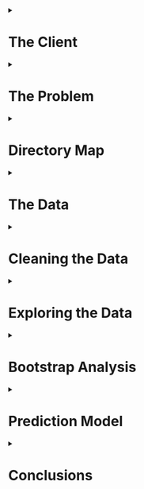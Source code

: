 <details>
<summary><h1>The Client</h1></summary>
<p>
      
Film studios and investors who are considering financing a film.
</p>
</details>

<details>
<summary><h1>The Problem</h1></summary>
<p>
      
The film industry is already a billion dollar industry and steadily growing. The global box office revenue is forecast to increase 50 billion U.S. dollars in 2020<sup><a href = https://www.statista.com/topics/964/film/>[1]</a></sup>. The film "Avatar" is the current record holder for worldwide box office revenue is $2.8 billion with an estimated budget of $237 million. The risk, however, can be as great as the reward. One of the biggest box office bombs is "13th Warrior" which claimed an estimated loss of $129 million. Film studio executives and investors are constantly inundated with sales pitches for movies. How can anyone navigate the risk and choose a profitable film to finance? What does the next box office hit look like?
</p>
</details>

<details>
<summary><h1>Directory Map</h1></summary>
<p>
      
The directory structure of the code supporting this project:
      
```python
├─ data
│  ├─ raw (Kaggle dataset)
│  ├─ interim (supplementary web scraped data)
│  └─ processed (cleaned data for exploratory analysis)
│  
├─ notebooks (IPython notebooks for statistical analysis)
|
├─ report (figures for report/README.md)
|
└─ src (Python scripts)
   ├─ data (cleaning/processing data)
   ├─ tools (helper functions for analysis and visualizations)
   └─ model (Random Forest model)
```
</p>
</details>
   
<details>
<summary><h1>The Data</h1></summary>
<p>
      
The [TMDB data set from Kaggle](https://www.kaggle.com/tmdb/tmdb-movie-metadata/data) contains information for 5000 films. The raw and unprocessed data is located in the [`data`](https://github.com/wsjk/Capstone_1/tree/master/data) sub-directory.

The [TMDB data](https://github.com/wsjk/Capstone_1/tree/master/data/raw/tmdb-5000-movie-dataset.zip) is provided as two csv files: `tmdb_credits.csv`, `tmdb_movies.csv`.

The `tmdb_credits.csv` file contains cast and crew data including names, character names, gender, job title, and the order of billing. The `tmdb_movies.csv` file contains all other information regarding each movie including title, budget, revenue, language, popularity, runtime, viewer rating data, and release date. 

<details>
      <summary><h2>Alternative Datasets</h2></summary>
      <p>
Data could also be obtained from other movie databases such as IMDB. There is also a Python API for TMDB -- as well as IMDB -- but was not functioning properly at the time of this project. The same can also be said about the IMDB API. 
      </p>
      </details>

</p>
</details>


<details>
<summary><h1>Cleaning the Data</h1></summary>
<p>
      
The [`cleaning_data.py`](https://github.com/wsjk/Capstone_1/tree/master/src/data/cleaning_data.py) script conducts the initial munging of the raw csv files. The cleaned data files are saved with *\*_cleaned.csv* suffix. The final processed data for exploratory data analysis is located in the [`processed`](https://github.com/wsjk/Capstone_1/tree/master/data/folder) subfolder.

The process of cleaning `tmdb_movies.csv` includes:
* removing `original_title` and `homepage` columns
* renaming `id` column to `movie_id`
* setting `movie_id` and `title` columns as a multi-level index. The `movie_id` index is considered the foreign key that can be used to link any table created from TMDB dataset.

The process of cleaning `tmdb_credits.csv`includes:
* same steps for `tmdb_movies.csv` 
* flattening nested JSON data
* hardcoding corrected movie titles and release dates when special characters are present 
* address incorrect and missing values for budget, revenue, and runtime data

The JSON and non-JSON data columns were separated and saved into individual csv files to facilitate the process of handling JSON data. The columns with nested JSON data: `genres`, `keywords`, `production_companies`, `production_countries`, `spoken_languages`. Each column of JSON data was flattened and combined with the same \[`movie_id`, `title`\] multi-level index. 

Although there were no null values present in the data, there were numerous cases where a movie had $0 in budget and revenue, as well as 0 minutes runtime. A web scraper (see `movie_scraper.py`) was developed in Python to obtain data from searching the database in www.the-numbers.com. The search results contained links for a movie webpage that contained budget, revenue, and runtime data. The budget was referred to as *Production Budget*, runtime was referred to as *Running Time*, and the revenue was determined by taking the max value of Domestic, International, and Worldwide Box Office revenue due to the possibility that some movies only had Domestic or International revenue data. In some cases, the movie title from TMDB did not match the database in www.the-numbers.com and IMDB was used as a reference for possible alternate titles for these films. This process became tedious and highly labor intensive. Thus, only a handful of movies were manually corrected via alternative titles as this subset of films represented a small fraction of the dataset. For movies that returned several results from a title search, the correct result was determined based on release date. It is assumed that movies with the same title would not be released within several years of each other. If the scraper was unable to find budget, revenue, and/or runtime information on the website; the movie was deleted from the dataset. Out of 5000 movies in the original dataset, 4357 remained after cleaning process.
</p>
</details>

<details>
<summary><h1>Exploring the Data </h1></summary>
<p>

Out of all the variables that affect the making of a movie and influence its success, the analysis is focused specifically on variables that can be fixed prior to film production -- and prior to a major financial commitment. When a movie is pitched to studios, and other financiers, several variables can be defined such as the director, lead actors, writer, release date, and proposed budget. 

Exploring the data led to some interesting discoveries regarding net revenue and net revenue percentage. The net revenue is the difference between production budget and worldwide box office revenue. The net revenue percentage is calculated by dividing the net revenue by the production budget. 

`net revenue = budget - revenue`

`net revenue percentage = (budget - revenue) / budget`

The dataset is split into two main categories: `hits` and `flops`. Any movie that produces a positive net revenue was considered a `hit` movie. The remaining films who failed to break even are considered `flops`. The goal of this project is to be able to predict whether a movie is a `hit` or a `flop` based on the features that could be defined at the pitching stage of a film.

The exploratory analyses conducted on the data can be found in the following notebooks:
* [Analysis of Lead_Actor Influence](https://github.com/wsjk/Capstone_1/tree/master/notebooks/statistical_analysis_actors.ipynb)
* [Analysis of Crew Influence](https://github.com/wsjk/Capstone_1/tree/master/notebooks/statistical_crew_actors.ipynb)
* [Analysis of Genre Influence](https://github.com/wsjk/Capstone_1/tree/master/notebooks/statistical_genre_actors.ipynb)
* [Analysis of Runtime Influence](https://github.com/wsjk/Capstone_1/tree/master/notebooks/statistical_runtime_actors.ipynb)
* [Analysis of Language Influence](https://github.com/wsjk/Capstone_1/tree/master/notebooks/statistical_language_actors.ipynb)

<details>
      <summary><h2> Initial Findings </h2></summary>
      <p>

The [`import_clean_data.py`](https://github.com/wsjk/Capstone_1/tree/master/src/data/import_clean_data.py) script is used to import clean, pre-processed data for exploratory analysis. All exploratory analyses are conducted in the IPython notebooks located [here](https://github.com/wsjk/Capstone_1/tree/master/notebooks)

</p>
</details>

<details>
      <summary><h3> Budget </h3></summary>
      <p>

As expected, there is a positive linear correlation (Pearson's r = 0.56) between budget (`budget`) and net revenue (`net`). On the other hand, the films with the highest net revenue percentage (`net_pct`) were on the lower end of spectrum for `budget`. Furthermore, the plots show that increasing `budget` past a certain threshold results in a low, and nearly constant level of `net_pct`. This may hint at the possibility that there is an optimal `budget` if the goal is to maximize `net_pct`. 

<div>
    <a href="https://plot.ly/~wsjk/1/?share_key=QwVayGJKukfjPbrzELFpe6" target="_blank" title="net vs budget" style="display: block; text-align: center;"><img src="https://plot.ly/~wsjk/1.png?share_key=QwVayGJKukfjPbrzELFpe6" alt="net vs budget" style="max-width: 100%;width: 600px;"  width="600" onerror="this.onerror=null;this.src='https://plot.ly/404.png';" /></a>
</div>

<div>
    <a href="https://plot.ly/~wsjk/3/?share_key=xZ7pBFB5GXb1QEiaIVkkcD" target="_blank" title="net_pct vs budget" style="display: block; text-align: center;"><img src="https://plot.ly/~wsjk/3.png?share_key=xZ7pBFB5GXb1QEiaIVkkcD" alt="net_pct vs budget" style="max-width: 100%;width: 600px;"  width="600" onerror="this.onerror=null;this.src='https://plot.ly/404.png';" /></a>
</div>

The histogram below shows the distribution of `hits` and `flops` for a range of production budgets and reinforces the idea that lower budget films generally return a profit. Although, the number of `flops` at lower budgets relative to `hits` is significant and the risk is much lower. The histogram also shows that as the budget increases, the number of `flops` relative to `hits` decreases. This could indicate that high production value can improve the chances of creating a box office hit.

<div>
    <a href="https://plot.ly/~wsjk/5/?share_key=hPHHZ17WCLTNkKC4KBcQuW" target="_blank" title="budget histogram" style="display: block; text-align: center;"><img src="https://plot.ly/~wsjk/5.png?share_key=hPHHZ17WCLTNkKC4KBcQuW" alt="Plot 5" style="max-width: 100%;width: 600px;"  width="600" onerror="this.onerror=null;this.src='https://plot.ly/404.png';" /></a>
</div>

Film budgets appear to have ballooned throughout the years and the number of high budget flops have decreased. It is possible that studios are getting smarter about their investments when the stakes are high. 

<div>
    <a href="https://plot.ly/~wsjk/7/?share_key=iPSdQAIpl1ozVxKDg62FDf" target="_blank" title="budget vs year" style="display: block; text-align: center;"><img src="https://plot.ly/~wsjk/7.png?share_key=iPSdQAIpl1ozVxKDg62FDf" alt="Plot 7" style="max-width: 100%;width: 600px;"  width="600" onerror="this.onerror=null;this.src='https://plot.ly/404.png';" /></a>
</div>

Plotting the log of the mean of film budgets per year, show that film budgets have increased at an exponential rate throughout time.
<div>
    <a href="https://plot.ly/~wsjk/23/?share_key=McGmihZyLzaUYmMZYXYzFg" target="_blank" title="log avg budget vs year" style="display: block; text-align: center;"><img src="https://plot.ly/~wsjk/23.png?share_key=McGmihZyLzaUYmMZYXYzFg" alt="Plot 23" style="max-width: 100%;width: 600px;"  width="600" onerror="this.onerror=null;this.src='https://plot.ly/404.png';" /></a>
</div>

The level of net revenue that films bring have also increased as of late, but it is also important to note that the losses have been held steady. The net revenue percentage, on the other hand, does not exhibit a clear trend with time.

<div>
    <a href="https://plot.ly/~wsjk/13/?share_key=61inZB9ZBwKPO2VSae9y8x" target="_blank" title="net vs year" style="display: block; text-align: center;"><img src="https://plot.ly/~wsjk/13.png?share_key=61inZB9ZBwKPO2VSae9y8x" alt="Plot 13" style="max-width: 100%;width: 600px;"  width="600" onerror="this.onerror=null;this.src='https://plot.ly/404.png';" /></a>
</div>

<div>
    <a href="https://plot.ly/~wsjk/15/?share_key=POPpsqV5on9GbFV9qFTzZC" target="_blank" title="net_pct vs year" style="display: block; text-align: center;"><img src="https://plot.ly/~wsjk/15.png?share_key=POPpsqV5on9GbFV9qFTzZC" alt="Plot 15" style="max-width: 100%;width: 600px;"  width="600" onerror="this.onerror=null;this.src='https://plot.ly/404.png';" /></a>
</div>

</p>
</details>

<details>
      <summary><h3> Actors </h3></summary>
      <p>

The data shows a trend in the average net revenue for veteran actors versus the average net revenue of movies from new faces as shown in the plot below. Actors with more film credits (larger bubbles) had a much lower average for net revenue and net revenue percentage. The actors with highest average net revenue and net revenue percentage are difficult to spot in the plot because they belonged to actors with a single credit. This may be evidence of regression to the mean for the level of success for an actor. The same trends have also been observed for directors.

<div>
    <a href="https://plot.ly/~wsjk/17/?share_key=v7aWcF2zjp3ObnhOao3ZP4" target="_blank" title="Plot 17" style="display: block; text-align: center;"><img src="https://plot.ly/~wsjk/17.png?share_key=v7aWcF2zjp3ObnhOao3ZP4" alt="Plot 17" style="max-width: 100%;width: 600px;"  width="600" onerror="this.onerror=null;this.src='https://plot.ly/404.png';" /></a>
</div>

The actors whose filmography generated the most and least amount of cumulative net revenue are shown in the box plots below. The spread of net revenue generated can be large for a given actor's film credits. A boxplot of the top grossing actors (i.e., the sum of net revenue of all film credits for each actor), is show below. We can see several recognizeable actors who often play major roles (e.g., Tom Hanks and Will Smith) and the actors who are have been generated the most net revenue overall would be Harry Potters stars Rupert Grint and Daniel Radcliffe.

![box_plot_hit_actor_sum]

A boxplot of the actors who have been involved with the most amount of hit movies (i.e., net revenue > 0) shows us a slightly different list of actors. Judging by the two box plots, it appears that Tom Cruise has been both highly successful and at a consistent rate.

![box_plot_hit_actor]

The same boxplots for actors in flops are shown below. The first box plot shows that films from Shea Whigham and Neil Maskill have accumulated the greatest loss in net revenue. The second boxplot shows the actors who have the most `flops` in their filmography and Val Kilmer takes the prize for most consistent in this category.

![box_plot_flop_actor_sum]

![box_plot_flop_actor]

Although, the track record of actors are not consistent in terms of their hits and flops. The following plots show the net revenue of actors who have generated the most and least amount of net revenue. Successful actors are not necessarily consistent and suffer from highs and lows in the revenue generated from their projects. The least successful actors, on the other hand, show some consistency in their filmography.

<div>
    <a href="https://plot.ly/~wsjk/43/?share_key=h864aQXAF41jzLpz4pQgOJ" target="_blank" title="Plot 43" style="display: block; text-align: center;"><img src="https://plot.ly/~wsjk/43.png?share_key=h864aQXAF41jzLpz4pQgOJ" alt="Plot 43" style="max-width: 100%;width: 600px;"  width="600" onerror="this.onerror=null;this.src='https://plot.ly/404.png';" /></a>
</div>

<div>
    <a href="https://plot.ly/~wsjk/45/?share_key=qDyPbKwTIBMR0mQVsIfVsV" target="_blank" title="Plot 45" style="display: block; text-align: center;"><img src="https://plot.ly/~wsjk/45.png?share_key=qDyPbKwTIBMR0mQVsIfVsV" alt="Plot 45" style="max-width: 100%;width: 600px;"  width="600" onerror="this.onerror=null;this.src='https://plot.ly/404.png';" /></a>
 </div>

</p>
</details>

<details>
      <summary><h3> Crew </h3></summary>
      <p>

Boxplots of the crew and their respective film credits are provided for those with the most `hits` and `flops` in their list of credits.  The crew consists of anyone other than actors including directors, executive producers, editors, writers, cinematographers, and directors of photography. 

<h3> Directors </h3>

The most consistently successful director according to the boxplots of cumulative net reveue below is Joss Whedon. And Morgan J. Freeman takes the prize for being the least successful director.

![box_top_dir]


![box_worst_dir]

Looking at the revenue history of the top Directors, Joss Whedon's films may have accumulated the most revenue, but James Cameron has helmed the single most successful movie. The track record of Director's are also a little less erratic compared to actors.

<div>
    <a href="https://plot.ly/~wsjk/47/?share_key=ZmVoy1EEJx20iDyqxsdqAd" target="_blank" title="Plot 47" style="display: block; text-align: center;"><img src="https://plot.ly/~wsjk/47.png?share_key=ZmVoy1EEJx20iDyqxsdqAd" alt="Plot 47" style="max-width: 100%;width: 600px;"  width="600" onerror="this.onerror=null;this.src='https://plot.ly/404.png';" /></a>
</div>

</p>
</details>

<details>
      <summary><h3> Writers </h3></summary>
      <p>

The clear winner for most successful writer in terms of cumulative net revenue, as well as the most successful writer/director combo, is James Cameron. Although, Cameron only has two writing credits to his name. It is also interesting to note that a majority of the successful writers are also directors.

![box_top_writer]

The least successful writers are Ken Hixon and James Gray. It is surprising to find Paul Thomas Anderson in this group considering the critical praise his films regularly receive. This provides evidence of the disparity between a film's reception by the general public and film critics.

![box_worst_writer]

<div>
    <a href="https://plot.ly/~wsjk/49/?share_key=vgDkBYbsjeEwHwIK6oEVse" target="_blank" title="Plot 49" style="display: block; text-align: center;"><img src="https://plot.ly/~wsjk/49.png?share_key=vgDkBYbsjeEwHwIK6oEVse" alt="Plot 49" style="max-width: 100%;width: 600px;"  width="600" onerror="this.onerror=null;this.src='https://plot.ly/404.png';" /></a>
</div>

</p>
</details>

<details>
      <summary><h3> Producers </h3></summary>
      <p>

The boxplots show that the most successful executive producer Laeta Kalogridis thanks to her involvement with Avatar and Shutter Island. For producers who have been involved in numerous films, Callum McDougall has consistently worked on very successful films such as the more recent James Bond films and Harry Potter.

![box_top_producer]

The most consistent out of the list of least successful crew members is executive producer Victor Loewy. 

![box_worst_producer]

Similar to Directors, the track record of Producers are less erratic than actors. The revenue for George Lucas over the course of his career show great success in his early years (e.g., Star Wars), a sharp dip (e.g., Howard the Duck) in the late 80's, and then an uptick again in the early 90's (e.g., Indiana Jones, Star Wars).

<div>
    <a href="https://plot.ly/~wsjk/55/?share_key=MqB4oGXxfC1SLDJDUQ8F42" target="_blank" title="Plot 55" style="display: block; text-align: center;"><img src="https://plot.ly/~wsjk/55.png?share_key=MqB4oGXxfC1SLDJDUQ8F42" alt="Plot 55" style="max-width: 100%;width: 600px;"  width="600" onerror="this.onerror=null;this.src='https://plot.ly/404.png';" /></a>
</div>

</p>
</details>

<details>
      <summary><h3> Genres </h3></summary>
      <p>

The TMDB dataset allows for a film to have several genres associated to it. A distribution of genres associated with films show that comedies and drama hold the lion's share. 

![genre_hist]

Although genre movies are prevalent, as shown in the histogram below, most successful movies are more "complex" and use multiple genres to describe it. It appears the key number of genres may be limited to three as there is a sharp drop afterwards -- possibly indicating that sometimes movies are too complex.

![genre_count_hist]

</p>
</details>

<details>
      <summary><h3> Runtime </h3></summary>
      <p>

The histogram below shows that both `hits` and `flops` have similar distributions and both types of films generally fall around the 100 minute mark. 

![runtime_hist]

</p>
</details>
</p>
</details>

<details>
   <summary><h1> Bootstrap Analysis </h1></summary>
   <p>
         
Bootstrapping is used to calculate confidence intervals for several of the features that were expected to be strong predictors of a film's performance.

<h2> Budget </h2>

As mentioned earlier, the budget appears to be positively correlated with net revenue. The 95% confidence interval for the mean budget of `hits` is between $36.7 million and $40.2 million. For `flops`, there is 95% confidence that the mean of the budget is between $22.5 million and $25.4 million.

<h2> Runtime </h2>

With some bootstrapping, we observed that there was a significant difference between the runtimes of hits and flops. Most hit movies had a runtime between 109 and 110 minutes while flops were between 104 and 107 minutes long.

![figure_4]

</p>
</details>

<details>
   <summary><h1>Prediction Model</h1></summary>
      
The Random Forest algorithm is used to develop a classifier to predict whether a movie will be a `hit` or a `flop` given a set of features for the film. Random Forest Classifiers from Python's `Sci-Kit Learn` module is developed. The model will be used to provide the probability of whether a movie will be a `hit` or a `flop`.

Files related to developing, training, and running the model are located in the [`model`](https://github.com/wsjk/Capstone_1/tree/master/src/model) folder.

A Jupyter Notebook with a walkthrough of the model is provided in [`RandomForestClassifier.ipynb`](https://github.com/wsjk/Capstone_1/blob/master/notebooks/RandomForestClassifier.ipynb).

<details>
      <summary><h2> The Model </h2></summary>
            <p>

Random Forest models takes an ensemble approach by using Decision Trees combined with Bootstrap Aggregation (bagging) techniques. Decision Trees alone suffer from overfitting issues, but bagging helps by training Decision Trees with data created from bootstrapping the training dataset and then combining the predictions. Random Forest takes it one step further by adding randomization to the number of features included when bootstrapping the training data. The resulting predictions from the individual trees are less correlated with eachother to further reduce the variance and overfitting of the model predictions.

</p>
</details>

<details>
      <summary><h2> Feature Selection </h2></summary>
      <p>

Feature selection and processing is conducted with the Python script: [`get_features.py`](https://github.com/wsjk/Capstone_1/blob/master/src/model/get_features.py). The Python script saves the processed feature set as csv files in [`notebooks`](https://github.com/wsjk/Capstone_1/blob/master/notebooks) directory.

The total list of features used to train the model are listed below.

* Budget
* Genres Features
```bash
`genre_count`, `action`, `adventure`, `animation`, `comedy`, `crime`, `documentary`, `drama`, `family`, `fantasy`, `foreign`, `history`, `horror`, `music`, `mystery`, `romance`, `science fiction`, `tv movie`, `thriller`, `war`, `western`
```
* Cast and Crew Features
```bash
`director_unknown`, `director_male`, `director_female`, `director_credits`, `director_net_to_date`, `actor_unknown`, `actor_male`, `actor_female`, `actor_credits`, `actor_net_to_date`, `writer_unknown`, `writer_male`, `writer_female`, `writer_credits`, `writer_net_to_date`
```
* Runtime
* Release Date Features
```bash
`release_year`, `January`, `February`, `March`, `April`, `May`, `June`, `July`, `August`, `September`, `October`, `November`, `December`, `Monday`, `Tuesday`, `Wednesday`, `Thursday`, `Friday`, `Saturday`, `Sunday
```
* Language Count

Notes about feature selection:
* One-hot encoding technique on the Genre, Cast & Crew, and Release Date Features
* `genre_count` feature represent the total number of genres associated with each film
* Cast and Crew features include gender, role (e.g., Director, Producer, Writer), and their `net_to_date` -- which is the cumulative sum of the net revenue of their filmography to date
* Cast and Crew members with unknown gender are represented by feature with suffix `_unknown` 
* Release Date features originally include day of the month (1 - 31), but initial phases of training the model showed that these features had low importance

</p>
</details>

<details>
      <summary><h2> Tuning Hyperparameters </h2></summary>
      <p>
         
The process of tuning the hyperparameters of the Random Forest Classifier is split into two phases:
1.  Use sklearn.RandomizedSearchCV() to do some initial exploration of hyperparameter values 
2.  Use sklearn.GridSearchCV() to fine tune the hyperparameters using the best parameter obtained from RandomSearchCV

Step 1 of the training process is conducted in [`rf_randomsearchcv.py`](https://github.com/wsjk/Capstone_1/blob/master/src/model/rf_randomsearchcv.py). The hyperparameter values were chosen randomly within a specific range of values. The range of values for each hyperparameter are:

```bash
{
  "oob_score": [True,False],
  "n_estimators": np.arange(10, 500, 10),
  "max_depth": np.arange(10, 500, 10),
  "min_samples_split": np.arange(2,150,1),
  "min_samples_leaf": np.arange(2,60,1),
  "max_leaf_nodes": np.arange(2,60,1),
  'max_features': ['auto','log2','sqrt',None],
  'criterion': ['gini', 'entropy'],
              }
```

The results of the RandomizedSearchCV process are shown below. The plots show the mean train (left column of plots) and test (right column of plots) scores for varying values for the hyperparameters.
            
![train_vs_test]


The hyperparameter values above provide a starting point for GridSearchCV process for Step 2 of the tuning process. The following table contains the hyperparameter values that led to the top 3 mean test and training scores from RandomizedSearchCV.

| param_criterion | param_max_depth | param_max_leaf_nodes | param_min_samples_leaf | param_min_samples_split | param_n_estimators | param_oob_score |
|:---------------:|:---------------:|:--------------------:|:----------------------:|:-----------------------:|:------------------:|:---------------:|
| gini    |310  | 49 | 4  | 2   | 370 | FALSE |
| gini    | 340 | 33 | 2  | 28  | 220 | TRUE  |
| gini    | 260 | 56 | 6  | 2   | 330 | FALSE |
| gini    | 70  | 25 | 56 | 95  | 20  | FALSE |
| entropy | 400 | 22 | 8  | 85  | 420 | TRUE  |
| gini    | 60  | 30 | 5  | 147 | 170 | TRUE  | 


Using the best hyperparameters obtained from the random search, a range of hyperparameters used for the grid search are 
```bash
{
'criterion': ['gini', 'entropy'],
'max_depth': range(60,332),
'max_leaf_nodes': range(22, 52),
'min_samples_leaf': range(2, 52),
'min_samples_split': range(2, 118),
'n_estimators': range(20, 340),
'oob_score': [False, True]
 }
```

With a `mean_test_score` of 0.61, `mean_train_score` of 0.70, and an `accuracy_score` of 0.70; the best overall parameters obtained from the grid search are
```bash
RandomForestClassifier(
bootstrap=True, class_weight=None, criterion='gini',
max_depth=330, max_features=None, max_leaf_nodes=34,
min_impurity_decrease=0.0, min_impurity_split=None,
min_samples_leaf=23, min_samples_split=109,
min_weight_fraction_leaf=0.0, n_estimators=30, n_jobs=1,
oob_score=True, random_state=42, verbose=0, warm_start=False)
```

</p>
</details>
      
<details>
      <summary><h2> Feature Importance </h2></summary>
      <p>

Sci-Kit Learn's RandomForestClassifier also provides a list of feature importance. The `budget`, `release_year`, and `runtime` features are considered the most important predictor, while some gender, genre, and release date features have no importance at all. The fact that the top features are the only continuous features in the dataset may not be coincidental. There have been some studies that show that one-hot encoding categorical variables -- which was done for this dataset -- can erode the performance of Random Forest Classifers
<sup><a href = https://roamanalytics.com/2016/10/28/are-categorical-variables-getting-lost-in-your-random-forests/>[2]</a></sup>. 

| feature | importance |
|:---------------:|:---------------:|
| budget | 0.243
| runtime | 0.060
| release_year | 0.243
| actor_unknown | 0.003 | 
| actor_male | 0.0 | 
| actor_female | 0.021 | 
| actor_credits | 0.019 | 
| actor_net_to_date | 0.054 | 
| director_unknown | 0.003 | 
| director_male | 0.0 | 
| director_female | 0.0 | 
| director_credits | 0.010 | 
| director_net_to_date | 0.145 | 
| writer_unknown | 0.005 | 
| writer_male | 0.003 | 
| writer_female | 0.006 | 
| writer_credits | 0.022 | 
| writer_net_to_date | 0.050 | 
| action | 0.003 | 
| adventure | 0.0 | 
| animation | 0.0 | 
| comedy | 0.008 | 
| crime | 0.002 | 
| documentary | 0.0 | 
| drama | 0.010| 
| family | 0.006 | 
| fantasy | 0.0 | 
| foreign | 0.0 | 
| history | 0.0 | 
| horror | 0.009 | 
| music | 0.0 | 
| mystery | 0.003 | 
| romance | 0.004 | 
| science fiction | 0.0 | 
| tv movie | 0.0 | 
| thriller | 0.0 | 
| war | 0.0 | 
| western | 0.0 | 
| genre_count | 0.023 | 
| language_count | 0.007 | 
| January | 0.0 | 
| February | 0.002 | 
| March | 0.0 | 
| April | 0.004 | 
| May | 0.0 | 
| June | 0.0 | 
| July | 0.0 | 
| August | 0.003 | 
| September | 0.001 | 
| October | 0.0 | 
| November | 0.0 | 
| December | 0.002 | 
| Monday | 0.0 | 
| Tuesday | 0.0 | 
| Wednesday | 0.013| 
| Thursday | 0.003 | 
| Friday | 0.011 | 
| Saturday | 0.0 | 
| Sunday | 0.0 | 
</p>
</details>   

<details>
 <summary><h2> Model Performance </h2></summary>
 <p>

As mentioned before, the Random Forest Classifier mean test score was 0.61. The confusion matrix from running the model on the test data set is provided below. The dataset had more `hits` than `flops` and the confusion matrix shows that the model may be more pre-disposed to classifying a film as a `hit`. 

|  |  | Actual | Actual |
|:---------------:|:---------------:|:---------------:|:---------------:|
|  |  | `flop` | `hit` |
| Predicted | `flop` | 66 | 58 | 
| Predicted | `hit` | 95 | 172 | 

       
The overall results of testing are provided below. The model provides the probability of a film being either a `hit` or a `flop`. The actual value is provided in the `target` column. The correctly classified -- and with high confidence -- the more well-known hit films such as `The Good, the Bad, and the Ugly`, `Dawn of the Planet of the Apes`, and `The Revenant`. The model, however, is not as confident at predicting `flop`s. Out of the films in the test dataset, the model predicted `ATL` to have the highest probability (0.66) of being a `flop`. The model was incorrect as `ATL` was actually a `hit`. Out of the films where the model correclty predicted a `flop`, `All the Real Girls` received the highest probability of being a `flop` at 0.63. 

On the other hand, there are also several examples of the model predicting a high probability of a `hit` for a film that turned out to be a `flop`. Out of all movies that were incorrectly predicted to be a `hit`, `The Molly Maguires` received the highest probability of 0.85. 
       
| title | hit | flop | target |
|:---------------:|:---------------:|:---------------:|:---------------:|
| The Goods: Live Hard Sell Hard | 0.43 | 0.57 | 1.0 | 
| Stiff Upper Lips | 0.51 | 0.49 | -1.0 | 
| ATL | 0.34 | 0.66 | 1.0 | 
| Censored Voices | 0.43 | 0.57 | -1.0 | 
| Fateless | 0.43 | 0.57 | -1.0 | 
| Lars and the Real Girl | 0.53 | 0.47 | -1.0 | 
| The Caveman's Valentine | 0.48 | 0.52 | -1.0 | 
| The Broken Hearts Club: A Romantic Comedy | 0.45 | 0.55 | 1.0 | 
| Abandon | 0.46 | 0.54 | -1.0 | 
| 10 Things I Hate About You | 0.49 | 0.51 | 1.0 | 
| Supercross | 0.50 | 0.50 | -1.0 | 
| Super 8 | 0.79 | 0.21 | 1.0 | 
| Dragon Blade | 0.73 | 0.27 | 1.0 | 
| The Masked Saint | 0.43 | 0.57 | -1.0 | 
| The Blue Room | 0.49 | 0.51 | 1.0 | 
| Sky High | 0.61 | 0.39 | 1.0 | 
| Remember Me | 0.48 | 0.52 | 1.0 | 
| Eve's Bayou | 0.50 | 0.50 | 1.0 | 
| The Good Night | 0.52 | 0.48 | -1.0 | 
| Beloved | 0.76 | 0.24 | -1.0 | 
| Yes | 0.50 | 0.50 | -1.0 | 
| Misconduct | 0.52 | 0.48 | -1.0 | 
| Promised Land | 0.64 | 0.36 | -1.0 | 
| Wild Grass | 0.44 | 0.56 | -1.0 | 
| A Cinderella Story | 0.51 | 0.49 | 1.0 | 
| Tsotsi | 0.37 | 0.63 | 1.0 | 
| Fish Tank | 0.49 | 0.51 | -1.0 | 
| The Devil Inside | 0.55 | 0.45 | 1.0 | 
| The Croods | 0.88 | 0.12 | 1.0 | 
| Killers | 0.82 | 0.18 | 1.0 | 
| Florence Foster Jenkins | 0.75 | 0.25 | 1.0 | 
| Maniac | 0.70 | 0.30 | -1.0 | 
| Home Run | 0.43 | 0.57 | 1.0 | 
| Another Year | 0.56 | 0.44 | 1.0 | 
| Out Cold | 0.47 | 0.53 | -1.0 | 
| Eden Lake | 0.44 | 0.56 | 1.0 | 
| RockNRolla | 0.71 | 0.29 | 1.0 | 
| Space Dogs | 0.52 | 0.48 | -1.0 | 
| The Witch | 0.52 | 0.48 | 1.0 | 
| Sugar Hill | 0.54 | 0.46 | 1.0 | 
| Twin Falls Idaho | 0.44 | 0.56 | 1.0 | 
| 16 Blocks | 0.83 | 0.17 | 1.0 | 
| Raising Victor Vargas | 0.41 | 0.59 | 1.0 | 
| The Sweeney | 0.46 | 0.54 | 1.0 | 
| Your Sister's Sister | 0.52 | 0.48 | 1.0 | 
| Law Abiding Citizen | 0.79 | 0.21 | 1.0 | 
| World Trade Center | 0.85 | 0.15 | 1.0 | 
| Slums of Beverly Hills | 0.50 | 0.50 | 1.0 | 
| Mother and Child | 0.50 | 0.50 | -1.0 | 
| Before Midnight | 0.56 | 0.44 | 1.0 | 
| Chain Letter | 0.53 | 0.47 | -1.0 | 
| Molly | 0.47 | 0.53 | -1.0 | 
| The Wraith | 0.80 | 0.20 | 1.0 | 
| Stoker | 0.61 | 0.39 | 1.0 | 
| Bon Cop Bad Cop | 0.47 | 0.53 | 1.0 | 
| Get on the Bus | 0.51 | 0.49 | 1.0 | 
| The Book of Life | 0.69 | 0.31 | 1.0 | 
| "The Good, the Bad, and the Ugly" | 0.86 | 0.14 | 1.0 | 
| The Rules of Attraction | 0.46 | 0.54 | 1.0 | 
| The Gift | 0.51 | 0.49 | 1.0 | 
| Margaret | 0.58 | 0.42 | -1.0 | 
| Miss Congeniality | 0.65 | 0.35 | 1.0 | 
| Journey to Saturn | 0.36 | 0.64 | 1.0 | 
| Close Encounters of the Third Kind | 0.83 | 0.17 | 1.0 | 
| X-Men: First Class | 0.86 | 0.14 | 1.0 | 
| Walking With Dinosaurs | 0.82 | 0.18 | 1.0 | 
| The Hateful Eight | 0.83 | 0.17 | 1.0 | 
| Two Can Play That Game | 0.50 | 0.50 | 1.0 | 
| Dawn of the Planet of the Apes | 0.84 | 0.16 | 1.0 | 
| Mozart's Sister | 0.49 | 0.51 | -1.0 | 
| I Hope They Serve Beer in Hell | 0.39 | 0.61 | -1.0 | 
| The Pirates! In an Adventure with Scientists! | 0.69 | 0.31 | 1.0 | 
| Space Jam | 0.65 | 0.35 | 1.0 | 
| Lockout | 0.56 | 0.44 | 1.0 | 
| Made | 0.44 | 0.56 | 1.0 | 
| The Names of Love | 0.53 | 0.47 | 1.0 | 
| Micmacs | 0.68 | 0.32 | -1.0 | 
| The Young Victoria | 0.60 | 0.40 | -1.0 | 
| The Purge | 0.52 | 0.48 | 1.0 | 
| Johnny Suede | 0.53 | 0.47 | -1.0 | 
| Ghost Rider: Spirit of Vengeance | 0.72 | 0.28 | 1.0 | 
| The Immigrant | 0.61 | 0.39 | -1.0 | 
| Silent Trigger | 0.48 | 0.52 | -1.0 | 
| Submarine | 0.48 | 0.52 | 1.0 | 
| Lone Survivor | 0.85 | 0.15 | 1.0 | 
| The Losers | 0.55 | 0.45 | -1.0 | 
| The Matrix | 0.68 | 0.32 | 1.0 | 
| Dreamer: Inspired By a True Story | 0.55 | 0.45 | 1.0 | 
| Dom Hemingway | 0.50 | 0.50 | -1.0 | 
| The Great Debaters | 0.49 | 0.51 | 1.0 | 
| Hard Candy | 0.41 | 0.59 | 1.0 | 
| The Last Exorcism Part II | 0.51 | 0.49 | 1.0 | 
| The Greatest Game Ever Played | 0.44 | 0.56 | -1.0 | 
| Surrogates | 0.87 | 0.13 | 1.0 | 
| A Low Down Dirty Shame | 0.69 | 0.31 | 1.0 | 
| Larry the Cable Guy: Health Inspector | 0.38 | 0.62 | -1.0 | 
| Saw V | 0.56 | 0.44 | 1.0 | 
| In the Company of Men | 0.51 | 0.49 | 1.0 | 
| Blackhat | 0.84 | 0.16 | -1.0 | 
| Big Eyes | 0.66 | 0.34 | 1.0 | 
| The Sweetest Thing | 0.66 | 0.34 | 1.0 | 
| Romance & Cigarettes | 0.38 | 0.62 | -1.0 | 
| Free Style | 0.45 | 0.55 | -1.0 | 
| Endless Love | 0.53 | 0.47 | 1.0 | 
| Shrek Forever After | 0.84 | 0.16 | 1.0 | 
| Creative Control | 0.44 | 0.56 | -1.0 | 
| Paul Blart: Mall Cop 2 | 0.79 | 0.21 | 1.0 | 
| Speedway Junky | 0.48 | 0.52 | -1.0 | 
| Akeelah and the Bee | 0.45 | 0.55 | 1.0 | 
| Corky Romano | 0.43 | 0.57 | 1.0 | 
| "Dancer |  Texas Pop. 81" | 0.51 | 0.49 | -1.0 | 
| Why Did I Get Married? | 0.70 | 0.30 | 1.0 | 
| The House Bunny | 0.67 | 0.33 | 1.0 | 
| Drowning Mona | 0.52 | 0.48 | -1.0 | 
| Wild Target | 0.60 | 0.40 | -1.0 | 
| Hostel | 0.39 | 0.61 | 1.0 | 
| Camping Sauvage | 0.43 | 0.57 | -1.0 | 
| Noah | 0.90 | 0.10 | 1.0 | 
| Radio | 0.63 | 0.37 | 1.0 | 
| Away We Go | 0.56 | 0.44 | -1.0 | 
| Fido | 0.46 | 0.54 | -1.0 | 
| Harvard Man | 0.50 | 0.50 | -1.0 | 
| A Room for Romeo Brass | 0.45 | 0.55 | -1.0 | 
| Ninja Assassin | 0.61 | 0.39 | 1.0 | 
| New Year's Eve | 0.85 | 0.15 | 1.0 | 
| TMNT | 0.57 | 0.43 | 1.0 | 
| Fifty Dead Men Walking | 0.56 | 0.44 | -1.0 | 
| Morning Glory | 0.79 | 0.21 | 1.0 | 
| Zack and Miri Make a Porno | 0.71 | 0.29 | 1.0 | 
| American Splendor | 0.40 | 0.60 | 1.0 | 
| Speed Racer | 0.82 | 0.18 | -1.0 | 
| Dawn of the Crescent Moon | 0.44 | 0.56 | -1.0 | 
| The Dead Girl | 0.56 | 0.44 | -1.0 | 
| The Rookie | 0.48 | 0.52 | 1.0 | 
| Lights Out | 0.56 | 0.44 | 1.0 | 
| 1911 | 0.64 | 0.36 | -1.0 | 
| My Big Fat Independent Movie | 0.47 | 0.53 | -1.0 | 
| Children of Heaven | 0.49 | 0.51 | 1.0 | 
| Behind Enemy Lines | 0.59 | 0.41 | 1.0 | 
| Twilight Zone: The Movie | 0.77 | 0.23 | 1.0 | 
| The Last Godfather | 0.54 | 0.46 | 1.0 | 
| Serenity | 0.63 | 0.37 | -1.0 | 
| The Other End of the Line | 0.42 | 0.58 | -1.0 | 
| Insidious | 0.70 | 0.30 | 1.0 | 
| All About Steve | 0.54 | 0.46 | 1.0 | 
| Win a Date with Tad Hamilton! | 0.57 | 0.43 | -1.0 | 
| The Skeleton Twins | 0.46 | 0.54 | 1.0 | 
| Central Intelligence | 0.84 | 0.16 | 1.0 | 
| Life During Wartime | 0.49 | 0.51 | -1.0 | 
| Basquiat | 0.42 | 0.58 | 1.0 | 
| Gunless | 0.52 | 0.48 | -1.0 | 
| Chappie | 0.81 | 0.19 | 1.0 | 
| The Terminal | 0.84 | 0.16 | 1.0 | 
| Weekend | 0.47 | 0.53 | 1.0 | 
| Takers | 0.58 | 0.42 | 1.0 | 
| Deterrence | 0.49 | 0.51 | -1.0 | 
| Bringing Down the House | 0.70 | 0.30 | 1.0 | 
| The Grudge | 0.55 | 0.45 | 1.0 | 
| Miracle at St. Anna | 0.79 | 0.21 | -1.0 | 
| Love & Basketball | 0.47 | 0.53 | 1.0 | 
| The Darkest Hour | 0.61 | 0.39 | 1.0 | 
| Frances Ha | 0.56 | 0.44 | 1.0 | 
| The World's End | 0.61 | 0.39 | 1.0 | 
| American Hustle | 0.86 | 0.14 | 1.0 | 
| Rocket Singh: Salesman of the Year | 0.46 | 0.54 | 1.0 | 
| Wild | 0.63 | 0.37 | 1.0 | 
| Something Borrowed | 0.71 | 0.29 | 1.0 | 
| Mulholland Drive | 0.52 | 0.48 | 1.0 | 
| Freddy vs. Jason | 0.55 | 0.45 | 1.0 | 
| Nacho Libre | 0.62 | 0.38 | 1.0 | 
| The Blind Side | 0.54 | 0.46 | 1.0 | 
| A Haunted House 2 | 0.70 | 0.30 | 1.0 | 
| Please Give | 0.67 | 0.33 | 1.0 | 
| One to Another | 0.41 | 0.59 | -1.0 | 
| "Mystery |  Alaska" | 0.62 | 0.38 | -1.0 | 
| Departure | 0.50 | 0.50 | -1.0 | 
| Foodfight! | 0.66 | 0.34 | -1.0 | 
| Rango | 0.88 | 0.12 | 1.0 | 
| Brokedown Palace | 0.42 | 0.58 | -1.0 | 
| Baghead | 0.49 | 0.51 | -1.0 | 
| Ponyo | 0.78 | 0.22 | 1.0 | 
| Zero Dark Thirty | 0.69 | 0.31 | 1.0 | 
| Nebraska | 0.65 | 0.35 | 1.0 | 
| X-Men | 0.66 | 0.34 | 1.0 | 
| Yoga Hosers | 0.68 | 0.32 | -1.0 | 
| Pitch Perfect 2 | 0.62 | 0.38 | 1.0 | 
| Janky Promoters | 0.67 | 0.33 | -1.0 | 
| Saved! | 0.49 | 0.51 | 1.0 | 
| Duplicity | 0.77 | 0.23 | -1.0 | 
| The Upside of Anger | 0.49 | 0.51 | 1.0 | 
| Eye of the Beholder | 0.50 | 0.50 | 1.0 | 
| Her | 0.61 | 0.39 | 1.0 | 
| Begin Again | 0.54 | 0.46 | 1.0 | 
| Friday the 13th: A New Beginning | 0.82 | 0.18 | 1.0 | 
| Slackers | 0.41 | 0.59 | -1.0 | 
| Crooklyn | 0.59 | 0.41 | -1.0 | 
| The Ladies Man | 0.43 | 0.57 | -1.0 | 
| The Adventures of Rocky & Bullwinkle | 0.62 | 0.38 | -1.0 | 
| Screwed | 0.47 | 0.53 | -1.0 | 
| The Christmas Candle | 0.52 | 0.48 | -1.0 | 
| Happy Feet | 0.85 | 0.15 | 1.0 | 
| Bucky Larson: Born to Be a Star | 0.70 | 0.30 | -1.0 | 
| Raise the Titanic | 0.76 | 0.24 | -1.0 | 
| Khumba | 0.54 | 0.46 | 1.0 | 
| Righteous Kill | 0.74 | 0.26 | 1.0 | 
| Collateral | 0.72 | 0.28 | 1.0 | 
| Nothing | 0.38 | 0.62 | -1.0 | 
| Raise Your Voice | 0.50 | 0.50 | -1.0 | 
| Salt | 0.88 | 0.12 | 1.0 | 
| Apocalypto | 0.78 | 0.22 | 1.0 | 
| Not Cool | 0.40 | 0.60 | -1.0 | 
| "South Park: Bigger |  Longer & Uncut" | 0.53 | 0.47 | 1.0 | 
| Along Came Polly | 0.61 | 0.39 | 1.0 | 
| All the Real Girls | 0.37 | 0.63 | -1.0 | 
 Wall Street: Money Never Sleeps | 0.87 | 0.13 | 1.0 | 
| Little Black Book | 0.54 | 0.46 | -1.0 | 
| Moonrise Kingdom | 0.64 | 0.36 | 1.0 | 
| Groove | 0.46 | 0.54 | 1.0 | 
| Middle of Nowhere | 0.52 | 0.48 | 1.0 | 
| Semi-Pro | 0.66 | 0.34 | -1.0 | 
| Air Bud | 0.50 | 0.50 | 1.0 | 
| J. Edgar | 0.82 | 0.18 | 1.0 | 
| The Dangerous Lives of Altar Boys | 0.42 | 0.58 | -1.0 | 
| The Visit | 0.70 | 0.30 | 1.0 | 
| You Will Meet a Tall Dark Stranger | 0.70 | 0.30 | 1.0 | 
| Eddie: The Sleepwalking Cannibal | 0.49 | 0.51 | -1.0 | 
| Shade | 0.53 | 0.47 | 1.0 | 
| Krush Groove | 0.82 | 0.18 | 1.0 | 
| The Players Club | 0.51 | 0.49 | 1.0 | 
| Teenage Mutant Ninja Turtles | 0.83 | 0.17 | 1.0 | 
| The Homesman | 0.54 | 0.46 | -1.0 | 
| Premium Rush | 0.72 | 0.28 | -1.0 | 
| Prisoners | 0.75 | 0.25 | 1.0 | 
| Beat the World | 0.48 | 0.52 | -1.0 | 
| Trance | 0.66 | 0.34 | 1.0 | 
| Grave Encounters | 0.40 | 0.60 | 1.0 | 
| LOL | 0.62 | 0.38 | -1.0 | 
| Alvin and the Chipmunks: Chipwrecked | 0.85 | 0.15 | 1.0 | 
| Skyfall | 0.88 | 0.12 | 1.0 | 
| Shanghai Surprise | 0.77 | 0.23 | -1.0 | 
| Epic Movie | 0.51 | 0.49 | 1.0 | 
| Saving Mr. Banks | 0.78 | 0.22 | 1.0 | 
| Priest | 0.69 | 0.31 | 1.0 | 
| Fled | 0.53 | 0.47 | -1.0 | 
| Funny People | 0.85 | 0.15 | -1.0 | 
| The Secret of Kells | 0.48 | 0.52 | -1.0 | 
| Joy Ride | 0.45 | 0.55 | 1.0 | 
| Plush | 0.57 | 0.43 | -1.0 | 
| Travellers and Magicians | 0.39 | 0.61 | -1.0 | 
| Steel | 0.45 | 0.55 | -1.0 | 
| Escape from Tomorrow | 0.44 | 0.56 | -1.0 | 
| The Grandmaster | 0.53 | 0.47 | 1.0 | 
| To Rome with Love | 0.76 | 0.24 | 1.0 | 
| A Very Harold & Kumar Christmas | 0.50 | 0.50 | 1.0 | 
| Free State of Jones | 0.84 | 0.16 | -1.0 | 
| For Your Consideration | 0.63 | 0.37 | -1.0 | 
| The Incredible Burt Wonderstone | 0.66 | 0.34 | -1.0 | 
| Two Lovers | 0.54 | 0.46 | -1.0 | 
| An American Carol | 0.69 | 0.31 | -1.0 | 
| The Inhabited Island | 0.62 | 0.38 | -1.0 | 
| Four Lions | 0.51 | 0.49 | 1.0 | 
| Predator 2 | 0.56 | 0.44 | 1.0 | 
| Slither | 0.55 | 0.45 | -1.0 | 
| Windsor Drive | 0.49 | 0.51 | -1.0 | 
| Men in Black 3 | 0.88 | 0.12 | 1.0 | 
| Casino Jack | 0.50 | 0.50 | -1.0 | 
| Without Limits | 0.42 | 0.58 | -1.0 | 
| Mutual Appreciation | 0.42 | 0.58 | 1.0 | 
| Turbulence | 0.62 | 0.38 | -1.0 | 
| The Perfect Man | 0.69 | 0.31 | 1.0 | 
| Trust | 0.53 | 0.47 | -1.0 | 
| The Butler | 0.56 | 0.44 | 1.0 | 
| Dumb and Dumber | 0.53 | 0.47 | 1.0 | 
| Can't Stop the Music | 0.85 | 0.15 | -1.0 | 
| Inherent Vice | 0.67 | 0.33 | -1.0 | 
| Cop Out | 0.68 | 0.32 | 1.0 | 
| Cheap Thrills | 0.50 | 0.50 | -1.0 | 
| Automata | 0.54 | 0.46 | -1.0 | 
| Jerry Maguire | 0.67 | 0.33 | 1.0 | 
| They | 0.51 | 0.49 | -1.0 | 
| Bad Moms | 0.63 | 0.37 | 1.0 | 
| Murderball | 0.35 | 0.65 | 1.0 | 
| Jonah: A VeggieTales Movie | 0.48 | 0.52 | 1.0 | 
| Sanctum | 0.62 | 0.38 | 1.0 | 
| The Pursuit of D.B. Cooper | 0.85 | 0.15 | -1.0 | 
| Fiza | 0.49 | 0.51 | -1.0 | 
| Panic Room | 0.76 | 0.24 | 1.0 | 
| The Blue Butterfly | 0.47 | 0.53 | -1.0 | 
| Think Like a Man Too | 0.73 | 0.27 | 1.0 | 
| The Boat That Rocked | 0.78 | 0.22 | -1.0 | 
| Because of Winn-Dixie | 0.53 | 0.47 | 1.0 | 
| One Hour Photo | 0.59 | 0.41 | 1.0 | 
| Land of the Lost | 0.85 | 0.15 | -1.0 | 
| Mama | 0.56 | 0.44 | 1.0 | 
| Valiant | 0.63 | 0.37 | -1.0 | 
| Man on Wire | 0.39 | 0.61 | 1.0 | 
| The 5th Quarter | 0.49 | 0.51 | -1.0 | 
| Red Riding Hood | 0.77 | 0.23 | 1.0 | 
| A Million Ways to Die in the West | 0.80 | 0.20 | 1.0 | 
| Johnson Family Vacation | 0.49 | 0.51 | 1.0 | 
| Beasts of the Southern Wild | 0.48 | 0.52 | 1.0 | 
| End of the Spear | 0.37 | 0.63 | 1.0 | 
| Dragon Nest: Warriors' Dawn | 0.69 | 0.31 | -1.0 | 
| The Molly Maguires | 0.85 | 0.15 | -1.0 | 
| Sabotage | 0.71 | 0.29 | -1.0 | 
| Marmaduke | 0.68 | 0.32 | 1.0 | 
| Ca$h | 0.49 | 0.51 | -1.0 | 
| Triangle | 0.47 | 0.53 | -1.0 | 
| What to Expect When You're Expecting | 0.83 | 0.17 | 1.0 | 
| End of Days | 0.77 | 0.23 | 1.0 | 
| 16 to Life | 0.47 | 0.53 | -1.0 | 
| Blended | 0.85 | 0.15 | 1.0 | 
| The Adventurer: The Curse of the Midas Box | 0.52 | 0.48 | -1.0 | 
| The Circle | 0.38 | 0.62 | 1.0 | 
| The Reef | 0.57 | 0.43 | 1.0 | 
| September Dawn | 0.46 | 0.54 | -1.0 | 
| The East | 0.66 | 0.34 | -1.0 | 
| Limbo | 0.63 | 0.37 | -1.0 | 
| Identity | 0.59 | 0.41 | 1.0 | 
| The Truman Show | 0.77 | 0.23 | 1.0 | 
| Taken 3 | 0.85 | 0.15 | 1.0 | 
| Hotel Transylvania 2 | 0.86 | 0.14 | 1.0 | 
| Dinner Rush | 0.46 | 0.54 | -1.0 | 
| Charlie St. Cloud | 0.77 | 0.23 | 1.0 | 
| One Man's Hero | 0.50 | 0.50 | -1.0 | 
| Quarantine | 0.49 | 0.51 | 1.0 | 
| Home on the Range | 0.63 | 0.37 | -1.0 | 
| The Book Thief | 0.69 | 0.31 | 1.0 | 
| Grindhouse | 0.78 | 0.22 | -1.0 | 
| The Yellow Handkerchief | 0.45 | 0.55 | -1.0 | 
| Malibu's Most Wanted | 0.41 | 0.59 | 1.0 | 
| Virgin Territory | 0.57 | 0.43 | -1.0 | 
| Kama Sutra - A Tale of Love | 0.50 | 0.50 | 1.0 | 
| Hostel: Part II | 0.67 | 0.33 | 1.0 | 
| The Book of Eli | 0.82 | 0.18 | 1.0 | 
| The Revenant | 0.86 | 0.14 | 1.0 | 
| Old Dogs | 0.77 | 0.23 | 1.0 | 
| Of Gods and Men | 0.47 | 0.53 | 1.0 | 
| Scream 4 | 0.82 | 0.18 | 1.0 | 
| Easy Virtue | 0.46 | 0.54 | 1.0 | 
| PCU | 0.52 | 0.48 | -1.0 | 
| Next Day Air | 0.44 | 0.56 | 1.0 | 
| Agent Cody Banks 2: Destination London | 0.45 | 0.55 | 1.0 | 
| The Original Kings of Comedy | 0.48 | 0.52 | 1.0 | 
| Dracula Untold | 0.70 | 0.30 | 1.0 | 
| Observe and Report | 0.49 | 0.51 | 1.0 | 
| Strangerland | 0.61 | 0.39 | -1.0 | 
| Prometheus | 0.84 | 0.16 | 1.0 | 
| 10 Days in a Madhouse | 0.49 | 0.51 | -1.0 | 
| The Adventures of Pinocchio | 0.45 | 0.55 | 1.0 | 
| The Express | 0.65 | 0.35 | -1.0 | 
| Rubber | 0.52 | 0.48 | -1.0 | 
| Yeh Jawaani Hai Deewani | 0.55 | 0.45 | 1.0 | 
| Diary of a Wimpy Kid: Dog Days | 0.55 | 0.45 | 1.0 | 
| Signs | 0.79 | 0.21 | 1.0 | 
| Barbarella | 0.84 | 0.16 | -1.0 | 
| Shadow Conspiracy | 0.72 | 0.28 | -1.0 | 
| Chuck & Buck | 0.44 | 0.56 | 1.0 | 
| Detroit Rock City | 0.42 | 0.58 | -1.0 | 
| Centurion | 0.58 | 0.42 | -1.0 | 
| 10th & Wolf | 0.49 | 0.51 | -1.0 | 
| Psycho Beach Party | 0.43 | 0.57 | -1.0 | 
| Penitentiary | 0.85 | 0.15 | 1.0 | 
| A Haunted House | 0.44 | 0.56 | 1.0 | 
| She Done Him Wrong | 0.83 | 0.17 | 1.0 | 
| Sinbad: Legend of the Seven Seas | 0.68 | 0.32 | -1.0 | 
| Clockstoppers | 0.62 | 0.38 | 1.0 | 
| Mad Max 2: The Road Warrior | 0.79 | 0.21 | 1.0 | 
| Race to Witch Mountain | 0.81 | 0.19 | 1.0 | 
| Interstellar | 0.89 | 0.11 | 1.0 | 
| Dudley Do-Right | 0.62 | 0.38 | -1.0 | 
| What Just Happened | 0.61 | 0.39 | -1.0 | 
| The Sleepwalker | 0.43 | 0.57 | -1.0 | 
| Shooting Fish | 0.44 | 0.56 | -1.0 | 
| Clay Pigeons | 0.49 | 0.51 | -1.0 | 
| Conspiracy Theory | 0.87 | 0.13 | 1.0 | 
| Rudderless | 0.53 | 0.47 | -1.0 | 
| Gangster Squad | 0.74 | 0.26 | 1.0 | 
| Serial Mom | 0.62 | 0.38 | -1.0 | 
| Wanderlust | 0.68 | 0.32 | -1.0 | 
| Man of the House | 0.62 | 0.38 | -1.0 | 
| The Red Violin | 0.49 | 0.51 | -1.0 | 
| The Beastmaster | 0.85 | 0.15 | 1.0 | 
| You Can Count on Me | 0.51 | 0.49 | 1.0 | 
| Pontypool | 0.43 | 0.57 | -1.0 | 
| Jawbreaker | 0.42 | 0.58 | 1.0 | 
| How Stella Got Her Groove Back | 0.54 | 0.46 | 1.0 | 
| Anywhere But Here | 0.51 | 0.49 | -1.0 | 
| Valentine's Day | 0.82 | 0.18 | 1.0 | 
| Def-Con 4 | 0.82 | 0.18 | -1.0 | 
| The Adjustment Bureau | 0.71 | 0.29 | 1.0 | 

</p>
</details>

</p>
</details>

<details>
<summary><h1> Conclusions </h1></summary>
<p>
A Random Forest Classifier was developed to predict whether a movie will be a hit or a flop at the box office. After training the model and testing it on unseen data, the model's performance peaked with an accuracy score of 0.70. The model showed some promise for predicting hit movies when it predicted a probability greater than 0.85. 
            
Recommendations for future work:
* training data should include more `flop`s as the data currently favors `hit`s
* more exploration into `cast` and `crew` related features 
* find alternative approaches to handling categorical variables to avoid one-hot encoding

</p>
</details>


[pairplot]: https://github.com/wsjk/Capstone_1/blob/master/report/pairplot.png "Pairplot"
[figure_2]: https://github.com/wsjk/Capstone_1/blob/master/report/boxplot_hit_actors.png "Box Plot of Top Actors"
[figure_3]: https://github.com/wsjk/Capstone_1/blob/master/report/boxplot_flop_actors.png "Box Plot of Worst Actors"
[figure_4]: https://github.com/wsjk/Capstone_1/blob/master/report/runtime.png "CI for runtime"
[figure_5]: https://github.com/wsjk/Capstone_1/blob/master/report/genre.png "CI for genre count"
[box_top_dir]: https://github.com/wsjk/Capstone_1/blob/master/report/box_plot_top_directors.png 
[box_worst_dir]: https://github.com/wsjk/Capstone_1/blob/master/report/box_plot_worst_directors.png 
[box_top_writer]: https://github.com/wsjk/Capstone_1/blob/master/report/box_plot_top_writers.png 
[box_worst_writer]: https://github.com/wsjk/Capstone_1/blob/master/report/box_plot_worst_writers.png
[box_top_producer]: https://github.com/wsjk/Capstone_1/blob/master/report/box_plot_top_producers.png 
[box_worst_producer]: https://github.com/wsjk/Capstone_1/blob/master/report/box_plot_worst_producers.png 
[runtime_hist]: https://github.com/wsjk/Capstone_1/blob/master/report/runtime_hist.jpeg
[genre_count_hist]: https://github.com/wsjk/Capstone_1/blob/master/report/genre_count_hist.jpeg
[genre_hist]: https://github.com/wsjk/Capstone_1/blob/master/report/genre_hist.jpeg
[box_plot_hit_actor_sum]: https://github.com/wsjk/Capstone_1/blob/master/report/boxplot_hit_actors_sum.png 
[box_plot_flop_actor_sum]: https://github.com/wsjk/Capstone_1/blob/master/report/boxplot_flop_actors_sum.png 
[box_plot_hit_actor]:https://github.com/wsjk/Capstone_1/blob/master/report/boxplot_hit_actors.png 
[box_plot_flop_actor]:https://github.com/wsjk/Capstone_1/blob/master/report/boxplot_flop_actors.png 
[train_vs_test]:https://github.com/wsjk/Capstone_1/blob/master/report/train_vs_test.png
 

